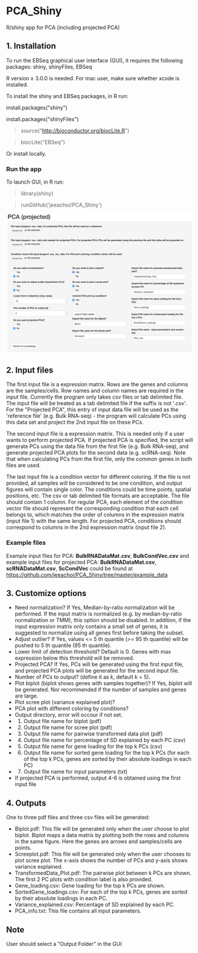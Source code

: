 # PCA_Shiny

R/shiny app for PCA (including projected PCA)

## 1. Installation
To run the EBSeq graphical user interface (GUI), it requires the following packages: shiny, shinyFiles, EBSeq

R version ≥ 3.0.0 is needed. For mac user, make sure whether xcode is installed.

To install the shiny and EBSeq packages, in R run:

install.packages("shiny")

install.packages("shinyFiles")

> source("http://bioconductor.org/biocLite.R")

> biocLite("EBSeq")

Or install locally.

### Run the app
To launch GUI, in R run:

> library(shiny)

> runGitHub('jeeachoi/PCA_Shiny')

![Screenshot](https://github.com/jeeachoi/PCA_Shiny/blob/master/figs/PCAvisual.png)

## 2. Input files

The first input file is a expression matrix. 
Rows are the genes and columns are the samples/cells. Row names and column names are required in the input file.
Currently the program only takes csv files or tab delimited file.
The input file will be treated as a tab delimited file if the suffix is not '.csv'.
For the "Projected PCA", this entry of input data file will be used as the 'reference file' (e.g. Bulk RNA-seq) - the program will calculate PCs using this data set and project the 2nd input file on these PCs.

The second input file is a expression matrix. This is needed only if a user wants to perform projected PCA. If projected PCA is specified, the script will generate PCs using the data file from the first file (e.g. Bulk RNA-seq), and generate projected PCA plots for the second data (e.g. scRNA-seq). Note that when calculating PCs from the first file, only the common genes in both files are used.

The last input file is a condition vector for different coloring.
If the file is not provided, all samples will be considered to be one condition, and output figures will contain single color.
The conditions could be time points, spatial positions, etc. The csv or tab delimited file formats are acceptable. The file should contain 1 column.
For regular PCA, each element of the condition vector file should represent the corresponding condition that each cell belongs to, which matches the order of columns in the expression matrix (input file 1) with the same length. For projected PCA, conditions should correspond to columns in the 2nd expression matrix (input file 2).

### Example files
Example input files for PCA: **BulkRNADataMat.csv**, **BulkCondVec.csv** and example input files for projected PCA: **BulkRNADataMat.csv**, **scRNADataMat.csv**, **ScCondVec** could be found at https://github.com/jeeachoi/PCA_Shiny/tree/master/example_data   

## 3. Customize options

- Need normalization? If Yes, Median-by-ratio normalization will be performed. If the input matrix is normalized (e.g. by median-by-ratio normalization or TMM), this option should be disabled. In addition, if the input expression matrix only contains a small set of genes, it is suggested to normalize using all genes first before taking the subset.
- Adjust outlier? If Yes, values <= 5 th quantile (>= 95 th quantile) will be pushed to 5 th quantile (95 th quantile). 
- Lower limit of detection threshold? Default is 0. Genes with max expression below this threshold will be removed. 
- Projected PCA? If Yes, PCs will be generated using the first input file, and projected PCA plots will be generated for the second input file.
- Number of PCs to output? (define it as k, default k = 5).
- Plot biplot (biplot shows genes with samples together)? If Yes, biplot will be generated. Nor recommended if the number of samples and genes are large.
- Plot scree plot (variance explained plot)? 
- PCA plot with different coloring by conditions?
- Output directory, error will occour if not set.
- 1. Output file name for biplot (pdf)
- 2. Output file name for scree plot (pdf)
- 3. Output file name for pairwise transformed data plot (pdf)
- 4. Output file name for percentage of SD explained by each PC (csv)
- 5. Output file name for gene loading for the top k PCs (csv)
- 6. Output file name for sorted gene loading for the top k PCs (for each of the top k PCs, genes are sorted by their absolute loadings in each PC)
- 7. Output file name for input parameters (txt) 
- If projected PCA is performed, output 4-6 is obtained using the first input file

## 4. Outputs
One to three pdf files and three csv files will be generated:
- Biplot.pdf: This file will be generated only when the user choose to plot biplot. Biplot maps a data matrix by plotting both the rows and columns in the same figure. Here the genes are arrows and samples/cells are points.
- Screeplot.pdf: This file will be generated only when the user chooses to plot scree plot. The x-axis shows the number of PCs and y-axis shows variance explained. 
- TransformedData_Plot.pdf: The pairwise plot between k PCs are shown. The first 2 PC plots with condition label is also provided.
- Gene_loading.csv: Gene loading for the top k PCs are shown.
- SortedGene_loadings.csv: For each of the top k PCs, genes are sorted by their absolute loadings in each PC.
- Variance_explained.csv: Percentage of SD explained by each PC.
- PCA_info.txt: This file contains all input parameters.
## Note
User should select a "Output Folder" in the GUI




